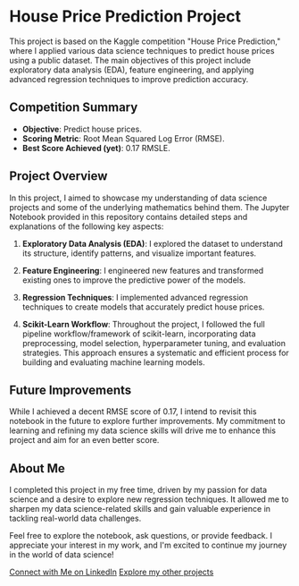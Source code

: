 # House Price Prediction Project

This project is based on the Kaggle competition "House Price Prediction," where I applied various data science techniques to predict house prices using a public dataset. The main objectives of this project include exploratory data analysis (EDA), feature engineering, and applying advanced regression techniques to improve prediction accuracy.

## Competition Summary

- **Objective**: Predict house prices.
- **Scoring Metric**: Root Mean Squared Log Error (RMSE).
- **Best Score Achieved (yet)**: 0.17 RMSLE.

## Project Overview

In this project, I aimed to showcase my understanding of data science projects and some of the underlying mathematics behind them. The Jupyter Notebook provided in this repository contains detailed steps and explanations of the following key aspects:

1. **Exploratory Data Analysis (EDA)**: I explored the dataset to understand its structure, identify patterns, and visualize important features.

2. **Feature Engineering**: I engineered new features and transformed existing ones to improve the predictive power of the models.

3. **Regression Techniques**: I implemented advanced regression techniques to create models that accurately predict house prices.

4. **Scikit-Learn Workflow**: Throughout the project, I followed the full pipeline workflow/framework of scikit-learn, incorporating data preprocessing, model selection, hyperparameter tuning, and evaluation strategies. This approach ensures a systematic and efficient process for building and evaluating machine learning models.


## Future Improvements

While I achieved a decent RMSE score of 0.17, I intend to revisit this notebook in the future to explore further improvements. My commitment to learning and refining my data science skills will drive me to enhance this project and aim for an even better score.

## About Me

I completed this project in my free time, driven by my passion for data science and a desire to explore new regression techniques. It allowed me to sharpen my data science-related skills and gain valuable experience in tackling real-world data challenges.

Feel free to explore the notebook, ask questions, or provide feedback. I appreciate your interest in my work, and I'm excited to continue my journey in the world of data science!

[Connect with Me on LinkedIn](https://www.linkedin.com/in/theopinto--dalle/)
[Explore my other projects](https://www.github.com/thpnt/)
